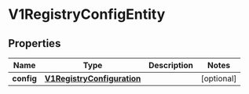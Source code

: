 # V1RegistryConfigEntity

## Properties
Name | Type | Description | Notes
------------ | ------------- | ------------- | -------------
**config** | [**V1RegistryConfiguration**](V1RegistryConfiguration.md) |  |  [optional]
